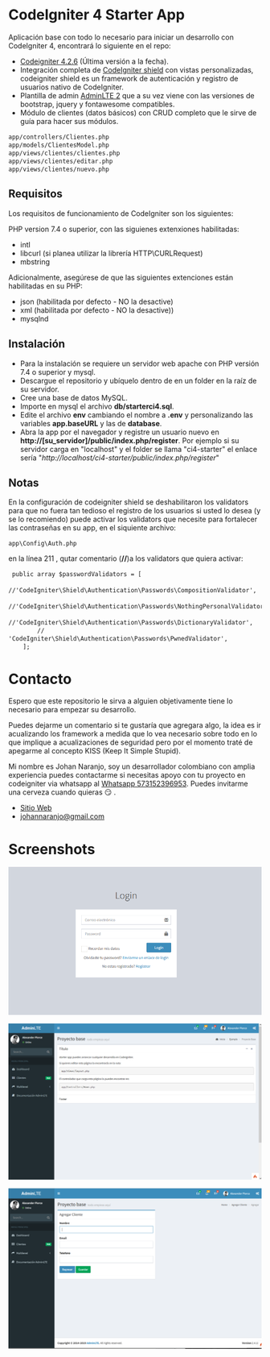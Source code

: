 # CodeIgniter 4 Starter App 

Aplicación base con todo lo necesario para iniciar un desarrollo con CodeIgniter 4, encontrará lo siguiente en el repo:

- [Codeigniter 4.2.6](https://codeigniter.com/download)  (Última versión a la fecha).
- Integración completa de [CodeIgniter shield](https://github.com/codeigniter4/shield) con vistas personalizadas, codeigniter shield es un framework de autenticación y registro de usuarios nativo de CodeIgniter.
- Plantilla de admin [AdminLTE 2](https://github.com/ColorlibHQ/AdminLTE/releases/tag/v2.4.18) que a su vez viene con las versiones de bootstrap, jquery y fontawesome compatibles.
-  Módulo de clientes (datos básicos) con CRUD completo que le sirve de guía para hacer sus módulos.

```
app/controllers/Clientes.php
app/models/ClientesModel.php
app/views/clientes/clientes.php
app/views/clientes/editar.php
app/views/clientes/nuevo.php
```
## Requisitos
Los requisitos de funcionamiento de CodeIgniter son los siguientes:

PHP version 7.4 o superior, con las siguienes extenxiones habilitadas:

- intl
- libcurl (si planea utilizar la librería HTTP\CURLRequest)
- mbstring

Adicionalmente, asegúrese de que las siguientes extenciones están habilitadas en su PHP:
- json (habilitada por defecto - NO la desactive)
- xml (habilitada por defecto - NO la desactive))
- mysqlnd

## Instalación
- Para la instalación se requiere un servidor web apache con PHP versión 7.4 o superior y mysql. 
- Descargue el repositorio y ubíquelo dentro de en un folder en la raíz de su servidor.
- Cree una base de datos MySQL.
- Importe en mysql el archivo **db/starterci4.sql**.
- Edite el archivo **env** cambiando el nombre a **.env** y personalizando las variables **app.baseURL** y las de **database**.
- Abra la app por el navegador y registre un usuario nuevo en **http://[su_servidor]/public/index.php/register**. Por ejemplo si su servidor carga en "localhost" y el folder se llama "ci4-starter" el enlace sería "*http://localhost/ci4-starter/public/index.php/register*"

## Notas

En la configuración de codeigniter shield se deshabilitaron los validators para que no fuera tan tedioso el registro de los usuarios si usted lo desea (y se lo recomiendo) puede activar los validators que necesite para fortalecer las contraseñas en su app, en el siquiente archivo:
```
app\Config\Auth.php
```
en la línea 211 , qutar comentario (**//**)a los validators que quiera activar:
```
 public array $passwordValidators = [
        //'CodeIgniter\Shield\Authentication\Passwords\CompositionValidator',
        //'CodeIgniter\Shield\Authentication\Passwords\NothingPersonalValidator',
        //'CodeIgniter\Shield\Authentication\Passwords\DictionaryValidator',
        // 'CodeIgniter\Shield\Authentication\Passwords\PwnedValidator',
    ];
```


# Contacto

Espero que este repositorio le sirva a alguien objetivamente tiene lo necesario para empezar su desarrollo.

Puedes dejarme un comentario si te gustaría que agregara algo, la idea es ir acualizando los framework a medida que lo vea necesario sobre todo en lo que implique a acualizaciones de seguridad pero por el momento traté de apegarme al concepto KISS (Keep It Simple Stupid).

Mi nombre es Johan Naranjo, soy un desarrollador colombiano con amplia experiencia puedes contactarme si necesitas apoyo con tu proyecto en codeigniter via whatsapp al [Whatsapp 573152396953](https://wa.me/573152396953).  Puedes invitarme una cerveza cuando quieras :smirk: .
- [Sitio Web](https://tecnopymes.net)
- johannaranjo@gmail.com

# Screenshots

![login](/ss/login.png)

![Dashboard](/ss/dashboard.png)

![crud](/ss/crud.png)
